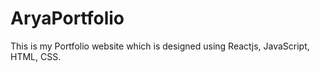 # AryaPortfolio

This is my Portfolio website which is designed using Reactjs, JavaScript, HTML, CSS.
